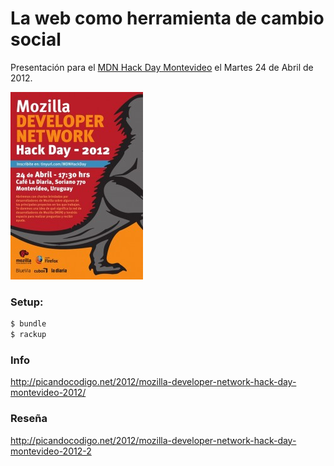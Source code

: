 # La web como herramienta de cambio social
Presentación para el [MDN Hack Day Montevideo](https://wiki.mozilla.org/Engagement/Developer_Engagement/MDNEvents/mdn-session-montevideo-april.24.2012) el Martes 24 de Abril de 2012.

![MDN Hack Day Montevideo 2012](https://github.com/picandocodigo/charla-mdn-2012-mvd/raw/master/afiche-mozilla.jpg)


### Setup:
```bash
$ bundle
$ rackup
```

### Info
http://picandocodigo.net/2012/mozilla-developer-network-hack-day-montevideo-2012/

### Reseña
http://picandocodigo.net/2012/mozilla-developer-network-hack-day-montevideo-2012-2
